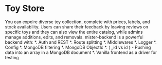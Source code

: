 <h1>Toy Store</h1>
You can expolre diverse toy collection, complete with prices, labels, and stock availability. Users can share their feedback by leaving reviews on specific toys and they can also view the entire catalog, while admins manage additions, edits, and removals.
mister-backend is a powerful backend with:
*. Auth and REST
*. Route splitting
*. Middlewares
*. Logger
*. Config
*. MongoDB filtering
*. MongoDB ObjectId
*. ( _id vs id ) - Pushing data into an array in a MongoDB document
*. Vanilla frontend as a driver for testing    
